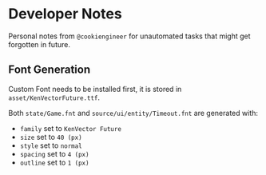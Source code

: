 
# Developer Notes

Personal notes from `@cookiengineer` for unautomated
tasks that might get forgotten in future.



## Font Generation

Custom Font needs to be installed first, it
is stored in `asset/KenVectorFuture.ttf`.

Both `state/Game.fnt` and `source/ui/entity/Timeout.fnt`
are generated with:

- `family` set to `KenVector Future`
- `size` set to `40 (px)`
- `style` set to `normal`
- `spacing` set to `4 (px)`
- `outline` set to `1 (px)`

